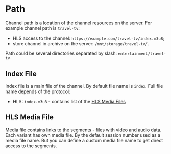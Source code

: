 # Path

Channel path is a location of the channel resources on the server. For example channel path is `travel-tv`:

- HLS access to the channel: `https://example.com/travel-tv/index.m3u8`;
- store channel in archive on the server: `/mnt/storage/travel-tv/`.

Path could be several directories separated by slash: `entertainment/travel-tv`

## Index File

Index file is a main file of the channel.
By default file name is `index`. Full file name depends of the protocol:

- HLS: `index.m3u8` - contains list of the [HLS Media Files](#hls-media-file)

## HLS Media File

Media file contains links to the segments - files with video and audio data. Each variant has own media file. By the default session number used as a media file name. But you can define a custom media file name to get direct access to the segments.
